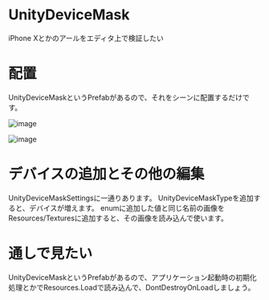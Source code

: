 # UnityDeviceMask
iPhone Xとかのアールをエディタ上で検証したい

# 配置

UnityDeviceMaskというPrefabがあるので、それをシーンに配置するだけです。

![image](https://user-images.githubusercontent.com/1702680/41279931-b34291e4-6e68-11e8-8947-f733d1b8e814.png)

![image](https://user-images.githubusercontent.com/1702680/41279965-c75e94c0-6e68-11e8-97fa-d524a9965721.png)

# デバイスの追加とその他の編集

UnityDeviceMaskSettingsに一通りあります。
UnityDeviceMaskTypeを追加すると、デバイスが増えます。
enumに追加した値と同じ名前の画像をResources/Texturesに追加すると、その画像を読み込んで使います。

# 通しで見たい

UnityDeviceMaskというPrefabがあるので、アプリケーション起動時の初期化処理とかでResources.Loadで読み込んで、DontDestroyOnLoadしましょう。

